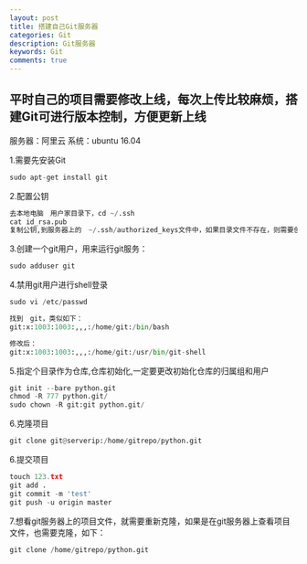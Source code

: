 ```yaml
---
layout: post
title: 搭建自己Git服务器
categories: Git
description: Git服务器
keywords: Git
comments: true
---
```


## 平时自己的项目需要修改上线，每次上传比较麻烦，搭建Git可进行版本控制，方便更新上线

服务器：阿里云
系统：ubuntu 16.04

1.需要先安装Git
```python
sudo apt-get install git
```

2.配置公钥
```python
去本地电脑　用户家目录下，cd ~/.ssh
cat id_rsa.pub
复制公钥,到服务器上的　~/.ssh/authorized_keys文件中，如果目录文件不存在，则需要创建
```


3.创建一个git用户，用来运行git服务：
```python
sudo adduser git
```
4.禁用git用户进行shell登录
```python
sudo vi /etc/passwd

找到　git，类似如下：
git:x:1003:1003:,,,:/home/git:/bin/bash

修改后：
git:x:1003:1003:,,,:/home/git:/usr/bin/git-shell
```
5.指定个目录作为仓库,仓库初始化,一定要更改初始化仓库的归属组和用户
```python
git init --bare python.git
chmod -R 777 python.git/
sudo chown -R git:git python.git/
```

6.克隆项目
```python
git clone git@serverip:/home/gitrepo/python.git
```

6.提交项目
```python
touch 123.txt
git add . 
git commit -m 'test'
git push -u origin master
```

7.想看git服务器上的项目文件，就需要重新克隆，如果是在git服务器上查看项目文件，也需要克隆，如下：
```python
git clone /home/gitrepo/python.git
```


